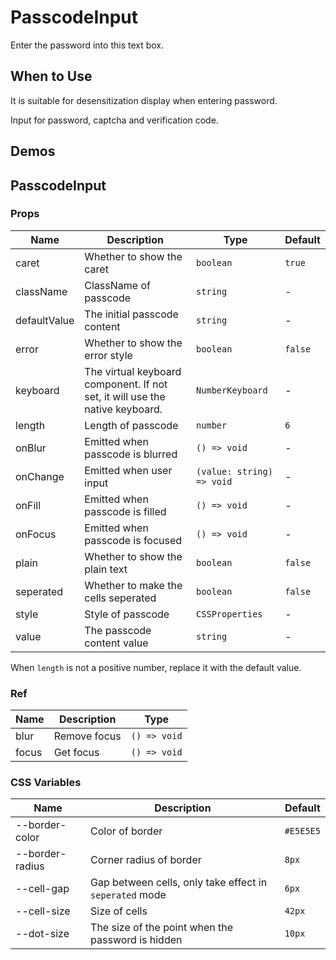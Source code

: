 # PasscodeInput <Experimental></Experimental>

Enter the password into this text box.

## When to Use

It is suitable for desensitization display when entering password.

Input for password, captcha and verification code.

## Demos

<code src="./demos/demo1.tsx"></code>

## PasscodeInput

### Props

| Name         | Description                                                                  | Type                      | Default |
| ------------ | ---------------------------------------------------------------------------- | ------------------------- | ------- |
| caret        | Whether to show the caret                                                    | `boolean`                 | `true`  |
| className    | ClassName of passcode                                                        | `string`                  | -       |
| defaultValue | The initial passcode content                                                 | `string`                  | -       |
| error        | Whether to show the error style                                              | `boolean`                 | `false` |
| keyboard     | The virtual keyboard component. If not set, it will use the native keyboard. | `NumberKeyboard`          | -       |
| length       | Length of passcode                                                           | `number`                  | `6`     |
| onBlur       | Emitted when passcode is blurred                                             | `() => void`              | -       |
| onChange     | Emitted when user input                                                      | `(value: string) => void` | -       |
| onFill       | Emitted when passcode is filled                                              | `() => void`              | -       |
| onFocus      | Emitted when passcode is focused                                             | `() => void`              | -       |
| plain        | Whether to show the plain text                                               | `boolean`                 | `false` |
| seperated    | Whether to make the cells seperated                                          | `boolean`                 | `false` |
| style        | Style of passcode                                                            | `CSSProperties`           | -       |
| value        | The passcode content value                                                   | `string`                  | -       |

When `length` is not a positive number, replace it with the default value.

### Ref

| Name  | Description  | Type         |
| ----- | ------------ | ------------ |
| blur  | Remove focus | `() => void` |
| focus | Get focus    | `() => void` |

### CSS Variables

| Name            | Description                                             | Default   |
| --------------- | ------------------------------------------------------- | --------- |
| --border-color  | Color of border                                         | `#E5E5E5` |
| --border-radius | Corner radius of border                                 | `8px`     |
| --cell-gap      | Gap between cells, only take effect in `seperated` mode | `6px`     |
| --cell-size     | Size of cells                                           | `42px`    |
| --dot-size      | The size of the point when the password is hidden       | `10px`    |
